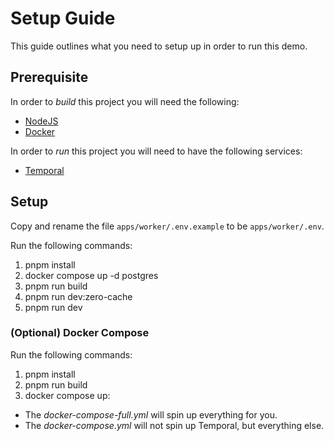 # Setup Guide

This guide outlines what you need to setup up in order to run this demo.

## Prerequisite

In order to *build* this project you will need the following:

- [NodeJS](https://nodejs.org/en)
- [Docker](https://docs.docker.com/get-started/get-docker/)

In order to *run* this project you will need to have the following services:

- [Temporal](https://docs.temporal.io/cli#start-dev-server)

## Setup

Copy and rename the file `apps/worker/.env.example` to be `apps/worker/.env`.

Run the following commands:
1. pnpm install
1. docker compose up -d postgres
1. pnpm run build
1. pnpm run dev:zero-cache
1. pnpm run dev

### (Optional) Docker Compose

Run the following commands:
1. pnpm install
1. pnpm run build
1. docker compose up:
- The *docker-compose-full.yml* will spin up everything for you.
- The *docker-compose.yml* will not spin up Temporal, but everything else.
